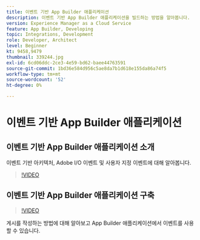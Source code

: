 ```yaml
---
title: 이벤트 기반 App Builder 애플리케이션
description: 이벤트 기반 App Builder 애플리케이션을 빌드하는 방법을 알아봅니다.
version: Experience Manager as a Cloud Service
feature: App Builder, Developing
topic: Integrations, Development
role: Developer, Architect
level: Beginner
kt: 9458,9479
thumbnail: 339244.jpg
exl-id: 6cd06ddc-2ce3-4e59-bd62-baee44763591
source-git-commit: 1bd36e584d956c5ae8da7b1d618e155da86a74f5
workflow-type: tm+mt
source-wordcount: '52'
ht-degree: 0%

---
```


# 이벤트 기반 App Builder 애플리케이션

## 이벤트 기반 App Builder 애플리케이션 소개

이벤트 기반 아키텍처, Adobe I/O 이벤트 및 사용자 지정 이벤트에 대해 알아봅니다.

>[!VIDEO](https://video.tv.adobe.com/v/343688/?quality=12&learn=on&captions=kor)

## 이벤트 기반 App Builder 애플리케이션 구축

>[!VIDEO](https://video.tv.adobe.com/v/343695/?quality=12&learn=on&captions=kor)

게시를 작성하는 방법에 대해 알아보고 App Builder 애플리케이션에서 이벤트를 사용할 수 있습니다.
